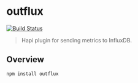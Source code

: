 outflux
=======

[![Build Status](https://travis-ci.org/jagoda/outflux.svg?branch=master)](https://travis-ci.org/jagoda/outflux)

> Hapi plugin for sending metrics to InfluxDB.

## Overview

	npm install outflux

